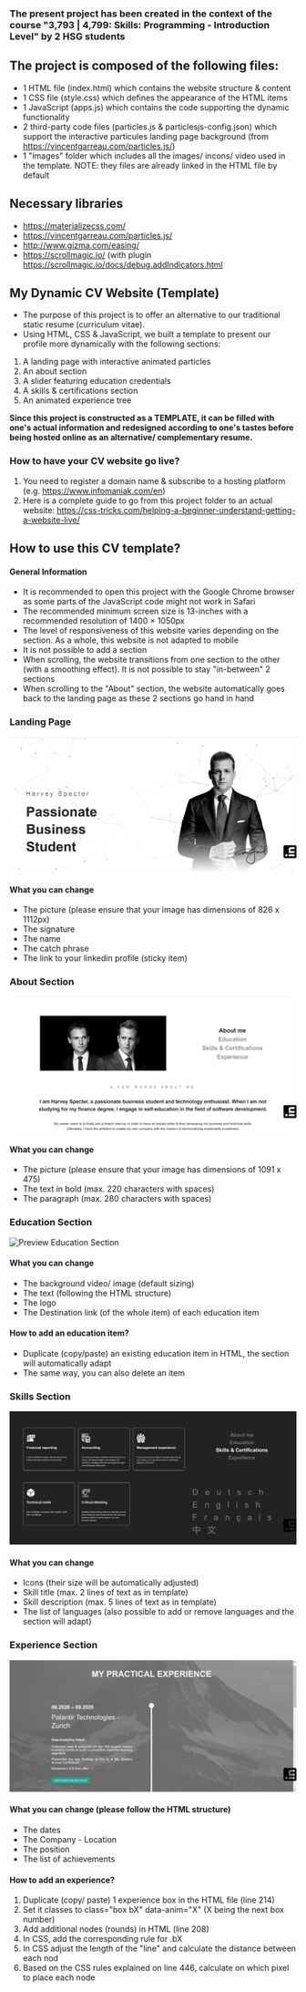 ### The present project has been created in the context of the course "3,793 | 4,799: Skills: Programming - Introduction Level" by 2 HSG students

## The project is composed of the following files:
* 1 HTML file (index.html) which contains the website structure & content
* 1 CSS file (style.css) which defines the appearance of the HTML items
* 1 JavaScript (apps.js) which contains the code supporting the dynamic functionality 
* 2 third-party code files (particles.js & particlesjs-config.json) which support the interactive particules landing page background (from https://vincentgarreau.com/particles.js/)
* 1 "images" folder which includes all the images/ incons/ video used in the template. NOTE: they files are already linked in the HTML file by default

## Necessary libraries
* https://materializecss.com/
* https://vincentgarreau.com/particles.js/
* http://www.gizma.com/easing/
* https://scrollmagic.io/ (with plugin https://scrollmagic.io/docs/debug.addIndicators.html

## My Dynamic CV Website (Template)
* The purpose of this project is to offer an alternative to our traditional static resume (curriculum vitae).
* Using HTML, CSS & JavaScript, we built a template to present our profile more dynamically with the following sections:
1) A landing page with interactive animated particles
2) An about section
3) A slider featuring education credentials
4) A skills & certifications section
5) An animated experience tree 

**Since this project is constructed as a TEMPLATE, it can be filled with one's actual information and redesigned according to one's tastes before being hosted online as an alternative/ complementary resume.**

### How to have your CV website go live?
1) You need to register a domain name & subscribe to a hosting platform (e.g. https://www.infomaniak.com/en)
2) Here is a complete guide to go from this project folder to an actual website: https://css-tricks.com/helping-a-beginner-understand-getting-a-website-live/

## How to use this CV template?

#### General Information
* It is recommended to open this project with the Google Chrome browser as some parts of the JavaScript code might not work in Safari
* The recommended minimum screen size is 13-inches with a recommended resolution of 1400 × 1050px
* The level of responsiveness of this website varies depending on the section. As a whole, this website is not adapted to mobile
* It is not possible to add a section
* When scrolling, the website transitions from one section to the other (with a smoothing effect). It is not possible to stay "in-between" 2 sections
* When scrolling to the "About" section, the website automatically goes back to the landing page as these 2 sections go hand in hand


### Landing Page
![Preview Landing Page](images/previews/preview_landing.png)
#### What you can change
* The picture (please ensure that your image has dimensions of 826 x 1112px)
* The signature
* The name
* The catch phrase
* The link to your linkedin profile (sticky item)


### About Section
![Preview About Section](images/previews/preview_about.png)
#### What you can change
* The picture (please ensure that your image has dimensions of 1091 x 475)
* The text in bold (max. 220 characters with spaces)
* The paragraph (max. 280 characters with spaces)


 ### Education Section
 ![Preview Education Section](images/previews/preview_education.png)
#### What you can change
* The background video/ image (default sizing)
* The text (following the HTML structure)
* The logo 
* The Destination link (of the whole item) of each education item
#### How to add an education item?
* Duplicate (copy/paste) an existing education item in HTML, the section will automatically adapt
* The same way, you can also delete an item

 ### Skills Section
 ![Preview Skills Section](images/previews/preview_skills.png)
#### What you can change
* Icons (their size will be automatically adjusted)
* Skill title (max. 2 lines of text as in template)
* Skill description (max. 5 lines of text as in template)
* The list of languages (also possible to add or remove languages and the section will adapt)


 ### Experience Section
 ![Preview Experience Section](images/previews/preview_experience.png)
#### What you can change (please follow the HTML structure)
* The dates
* The Company - Location
* The position
* The list of achievements
#### How to add an experience?
1) Duplicate (copy/ paste) 1 experience box in the HTML file (line 214)
2) Set it classes to class="box bX" data-anim="X" (X being the next box number)
3) Add additional nodes (rounds) in HTML (line 208)
4) In CSS, add the corresponding rule for .bX
5) In CSS adjust the length of the "line" and calculate the distance between each nod 
6) Based on the CSS rules explained on line 446, calculate on which pixel to place each node
